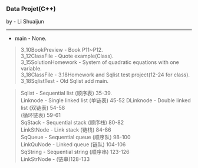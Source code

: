 ### Data Projet(C++)

by - Li Shuaijun

---
* main - None.
> 3_10BookPreview - Book P11~P12.  
> 3_12ClassFile - Quote example(Class).  
> 3_15SolutionHomework - System of quadratic equations with one variable.  
> 3_18ClassFile - 3.18Homework and Sqlist test project(12-24 for class).  
> 3_18SqlistTest - Old Sqlist add main.

> Sqlist - Sequential list (顺序表) 35-39.  
> Linknode - Single linked list (单链表) 45-52
> DLinknode - Double linked list (双链表) 54-58  
>  (循环链表) 59-61  
> SqStack - Sequential stack (顺序栈) 80-82  
> LinkStNode - Link stack (链栈) 84-86  
> SqQueue - Sequential queue (顺序队) 98-100  
> LinkQuNode - Linked queue (链队) 104-106  
> SqString - Sequential string (顺序串) 123-126  
> LinkStrNode - (链串)128-133
